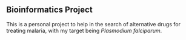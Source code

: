 <h2>Bioinformatics Project</h2> 
This is a personal project to help in the search of alternative drugs for treating malaria, with my target being <i>Plasmodium falciparum</i>.
